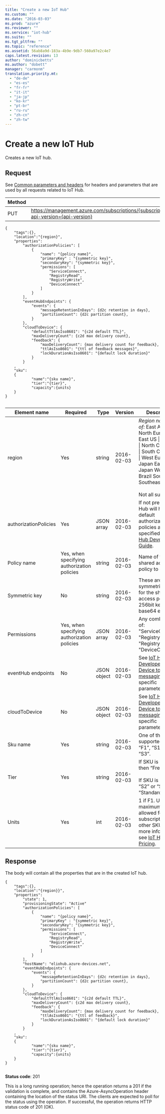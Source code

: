 ```yaml
---
title: "Create a new IoT Hub"
ms.custom: ""
ms.date: "2016-03-03"
ms.prod: "azure"
ms.reviewer: ""
ms.service: "iot-hub"
ms.suite: ""
ms.tgt_pltfrm: ""
ms.topic: "reference"
ms.assetid: 56ab8a9d-183a-4b9e-9db7-560a97e2c4e7
caps.latest.revision: 13
author: "dominicbetts"
ms.author: "dobett"
manager: "carmonm"
translation.priority.mt: 
  - "de-de"
  - "es-es"
  - "fr-fr"
  - "it-it"
  - "ja-jp"
  - "ko-kr"
  - "pt-br"
  - "ru-ru"
  - "zh-cn"
  - "zh-tw"
---
```

# Create a new IoT Hub
Creates a new IoT hub.  
  
## Request  
 See [Common parameters and headers](../IoTHubResourceProviderREST/iot-hub-resource-provider-rest.md#bk_common) for headers and parameters that are used by all requests related to IoT Hub.  
  
|Method|Request URI|  
|------------|-----------------|  
|PUT|https://management.azure.com/subscriptions/{subscriptionId}/resourceGroups/{resourceGroupName}/providers/Microsoft.Devices/IotHubs/{IotHubName}?api-version={api-version}|  
  
```  
{  
	"tags":{},  
	"location":"{region}",  
	"properties":  
		"authorizationPolicies": [  
			{  
				"name": "{policy name}",  
				"primaryKey" : "{symmetric key}",  
				"secondaryKey": "{symmetric key}",  
				"permissions": [  
					"ServiceConnect",  
					"RegistryRead",  
					"RegistryWrite",  
					"DeviceConnect"  
				]  
			}  
		],  
		"eventHubEndpoints": {  
			"events": {  
				"messageRetentionInDays": {d2c retention in days},  
				"partitionCount": {d2c partition count},  
			}  
		},  
		"cloudToDevice": {  
			"defaultTtlAsIso8601": "{c2d default TTL}",  
			"maxDeliveryCount": {c2d max delivery count},  
			"feedback": {  
				"maxDeliveryCount": {max delivery count for feedback},  
				"ttlAsIso8601": "{ttl of feedback messages}",  
				"lockDurationAsIso8601": "{default lock duration}"  
			}  
		}  
	,  
	"sku":  
	{  
			"name":"{sku name}",  
			"tier":"{tier}",  
			"capacity":{units}  
	}  
}  
  
```  
  
|Element name|Required|Type|Version|Description|  
|------------------|--------------|----------|-------------|-----------------|  
|region|Yes|string|2016-02-03|*Region name*. *One of:*  East Asia &#124; North Europe &#124; East US &#124; West US &#124; North Central US &#124; South Central US &#124; West Europe &#124; Japan East &#124; Japan West &#124; Brazil South &#124; Southeast Asia.<br /><br /> Not all supported.|  
|authorizationPolicies|Yes|JSON array|2016-02-03|If not present, IoT Hub will have default authorization policies as specified in [IoT Hub Developer Guide](https://azure.microsoft.com/documentation/articles/iot-hub-devguide).|  
|Policy name|Yes, when specifying authorization policies|string|2016-02-03|Name of the shared access policy to create.|  
|Symmetric key|No|string|2016-02-03|These are the symmetric keys for the shared access policies. 256bit key, base64 encoded.|  
|Permissions|Yes, when specifying authorization policies|JSON array|2016-02-03|Any combination of: "ServiceConnect", "RegistryRead", "RegistryWrite", "DeviceConnect".|  
|eventHub endpoints|No|JSON object|2016-02-03|See [IoT Hub Developer Guide – Device to Cloud messaging](https://azure.microsoft.com/documentation/articles/iot-hub-devguide/#d2c), for specific parameter use.|  
|cloudToDevice|No|JSON object|2016-02-03|See [IoT Hub Developer Guide – Device to Cloud messaging](https://azure.microsoft.com/documentation/articles/iot-hub-devguide/#d2c), for specific parameter use.|  
|Sku name|Yes|string|2016-02-03|One of the supported SKU: “F1”, “S1”, “S2”, “S3”.|  
|Tier|Yes|string|2016-02-03|If SKU is “F1”, then “Free”.<br /><br /> If SKU is “S1”, “S2” or “S3”, then “Standard”.|  
|Units|Yes|int|2016-02-03|1 if F1. Up to maximum amount allowed for your subscription for other SKUs. For more information, see [IoT Hub Pricing](https://azure.microsoft.com/pricing/details/iot-hub/).|  
  
## Response  
 The body will contain all the properties that are in the created IoT hub.  
  
```  
{  
	"tags":{},  
	"location":"{region}}",  
	"properties":  
		"state": 1,  
		"provisioningState": "Active"  
		"authorizationPolicies": [  
			{  
				"name": "{policy name}",  
				"primaryKey" : "{symmetric key}",  
				"secondaryKey": "{symmetric key}",  
				"permissions": [  
					"ServiceConnect",  
					"RegistryRead",  
					"RegistryWrite",  
					"DeviceConnect"  
				]  
			}  
		],  
		"hostName": "eliohub.azure-devices.net",  
		"eventHubEndpoints": {  
			"events": {  
				"messageRetentionInDays": {d2c retention in days},  
				"partitionCount": {d2c partition count},  
			}  
		},  
		"cloudToDevice": {  
			"defaultTtlAsIso8601": "{c2d default TTL}",  
			"maxDeliveryCount": {c2d max delivery count},  
			"feedback": {  
				"maxDeliveryCount": {max delivery count for feedback},  
				"ttlAsIso8601": "{ttl of feedback}",  
				"lockDurationAsIso8601": "{default lock duration}"  
			}  
		}  
	,  
	"sku":  
	{  
			"name":"{sku name}",  
			"tier":"{tier}",  
			"capacity":{units}  
	}  
}  
  
```  
  
 **Status code**: 201  
  
 This is a long running operation; hence the operation returns a 201 if the validation is complete, and contains the Azure-AsyncOperation header containing the location of the status URI. The clients are expected to poll for the status using the operation. If successful, the operation returns HTTP status code of 201 (OK).